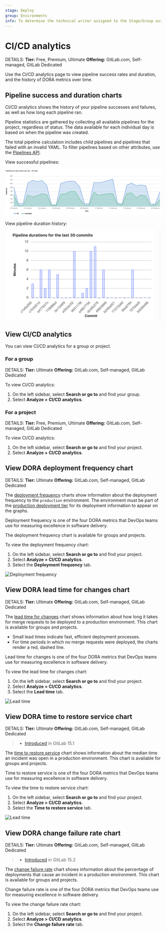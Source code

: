 ```yaml
---
stage: Deploy
group: Environments
info: To determine the technical writer assigned to the Stage/Group associated with this page, see https://handbook.gitlab.com/handbook/product/ux/technical-writing/#assignments
---
```


# CI/CD analytics

DETAILS:
**Tier:** Free, Premium, Ultimate
**Offering:** GitLab.com, Self-managed, GitLab Dedicated

Use the CI/CD analytics page to view pipeline success rates and duration, and the history of DORA metrics over time.

## Pipeline success and duration charts

CI/CD analytics shows the history of your pipeline successes and failures, as well as how long each pipeline
ran.

Pipeline statistics are gathered by collecting all available pipelines for the
project, regardless of status. The data available for each individual day is based
on when the pipeline was created.

The total pipeline calculation includes child
pipelines and pipelines that failed with an invalid YAML. To filter pipelines based on other attributes, use the [Pipelines API](../../api/pipelines.md#list-project-pipelines).

View successful pipelines:

![Successful pipelines](img/pipelines_success_chart_v12_9.png)

View pipeline duration history:

![Pipeline duration](img/pipelines_duration_chart_v13_12.png)

## View CI/CD analytics

You can view CI/CD analytics for a group or project.

### For a group

DETAILS:
**Tier:** Ultimate
**Offering:** GitLab.com, Self-managed, GitLab Dedicated

To view CI/CD analytics:

1. On the left sidebar, select **Search or go to** and find your group.
1. Select **Analyze > CI/CD analytics**.

### For a project

DETAILS:
**Tier:** Free, Premium, Ultimate
**Offering:** GitLab.com, Self-managed, GitLab Dedicated

To view CI/CD analytics:

1. On the left sidebar, select **Search or go to** and find your project.
1. Select **Analyze > CI/CD analytics**.

## View DORA deployment frequency chart

DETAILS:
**Tier:** Ultimate
**Offering:** GitLab.com, Self-managed, GitLab Dedicated

The [deployment frequency](dora_metrics.md#deployment-frequency) charts show information about the deployment
frequency to the `production` environment. The environment must be part of the
[production deployment tier](../../ci/environments/index.md#deployment-tier-of-environments)
for its deployment information to appear on the graphs.

Deployment frequency is one of the four DORA metrics that DevOps teams use for measuring excellence in software delivery.

The deployment frequency chart is available for groups and projects.

To view the deployment frequency chart:

1. On the left sidebar, select **Search or go to** and find your project.
1. Select **Analyze > CI/CD analytics**.
1. Select the **Deployment frequency** tab.

![Deployment frequency](img/deployment_frequency_charts_v13_12.png)

## View DORA lead time for changes chart

DETAILS:
**Tier:** Ultimate
**Offering:** GitLab.com, Self-managed, GitLab Dedicated

The [lead time for changes](dora_metrics.md#lead-time-for-changes) chart shows information about how long it takes for
merge requests to be deployed to a production environment. This chart is available for groups and projects.

- Small lead times indicate fast, efficient deployment
  processes.
- For time periods in which no merge requests were deployed, the charts render a
  red, dashed line.

Lead time for changes is one of the four DORA metrics that DevOps teams use for measuring excellence in software delivery.

To view the lead time for changes chart:

1. On the left sidebar, select **Search or go to** and find your project.
1. Select **Analyze > CI/CD analytics**.
1. Select the **Lead time** tab.

![Lead time](img/lead_time_chart_v13_11.png)

## View DORA time to restore service chart

DETAILS:
**Tier:** Ultimate
**Offering:** GitLab.com, Self-managed, GitLab Dedicated

> - [Introduced](https://gitlab.com/gitlab-org/gitlab/-/issues/356959) in GitLab 15.1

The [time to restore service](dora_metrics.md#time-to-restore-service) chart shows information about the median time an incident was open in a production environment. This chart is available for groups and projects.

Time to restore service is one of the four DORA metrics that DevOps teams use for measuring excellence in software delivery.

To view the time to restore service chart:

1. On the left sidebar, select **Search or go to** and find your project.
1. Select **Analyze > CI/CD analytics**.
1. Select the **Time to restore service** tab.

![Lead time](img/time_to_restore_service_charts_v15_1.png)

## View DORA change failure rate chart

DETAILS:
**Tier:** Ultimate
**Offering:** GitLab.com, Self-managed, GitLab Dedicated

> - [Introduced](https://gitlab.com/gitlab-org/gitlab/-/issues/357072) in GitLab 15.2

The [change failure rate](dora_metrics.md#change-failure-rate) chart shows information about the percentage of deployments that cause an incident in a production environment. This chart is available for groups and projects.

Change failure rate is one of the four DORA metrics that DevOps teams use for measuring excellence in software delivery.

To view the change failure rate chart:

1. On the left sidebar, select **Search or go to** and find your project.
1. Select **Analyze > CI/CD analytics**.
1. Select the **Change failure rate** tab.
